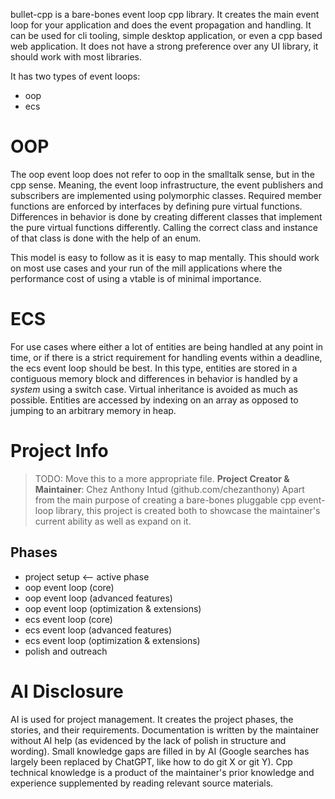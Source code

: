 bullet-cpp is a bare-bones event loop cpp library.
It creates the main event loop for your application and does the event propagation and handling.
It can be used for cli tooling, simple desktop application, or even a cpp based web application.
It does not have a strong preference over any UI library, it should work with most libraries.

It has two types of event loops:
- oop
- ecs

# OOP
The oop event loop does not refer to oop in the smalltalk sense, but in the cpp sense.
Meaning, the event loop infrastructure, the event publishers and subscribers are implemented using polymorphic classes.
Required member functions are enforced by interfaces by defining pure virtual functions.
Differences in behavior is done by creating different classes that implement the pure virtual functions differently.
Calling the correct class and instance of that class is done with the help of an enum.

This model is easy to follow as it is easy to map mentally.
This should work on most use cases and your run of the mill applications where the performance cost of using a vtable is of minimal importance.

# ECS
For use cases where either a lot of entities are being handled at any point in time, or if there is a strict requirement for handling events within a deadline, the ecs event loop should be best.
In this type, entities are stored in a contiguous memory block and differences in behavior is handled by a _system_ using a switch case.
Virtual inheritance is avoided as much as possible.
Entities are accessed by indexing on an array as opposed to jumping to an arbitrary memory in heap.

# Project Info
> TODO: Move this to a more appropriate file.
**Project Creator & Maintainer**: Chez Anthony Intud (github.com/chezanthony)
Apart from the main purpose of creating a bare-bones pluggable cpp event-loop library, this project is created both to showcase the maintainer's current ability as well as expand on it.

## Phases
- project setup <-- active phase
- oop event loop (core)
- oop event loop (advanced features)
- oop event loop (optimization & extensions)
- ecs event loop (core)
- ecs event loop (advanced features)
- ecs event loop (optimization & extensions)
- polish and outreach

# AI Disclosure
AI is used for project management.
It creates the project phases, the stories, and their requirements.
Documentation is written by the maintainer without AI help (as evidenced by the lack of polish in structure and wording).
Small knowledge gaps are filled in by AI (Google searches has largely been replaced by ChatGPT, like how to do git X or git Y).
Cpp technical knowledge is a product of the maintainer's prior knowledge and experience supplemented by reading relevant source materials.
